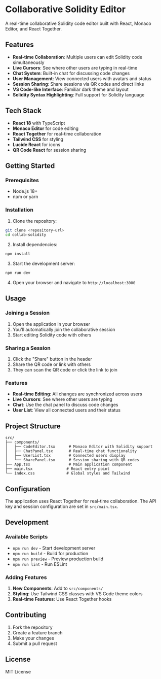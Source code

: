 # Collaborative Solidity Editor

A real-time collaborative Solidity code editor built with React, Monaco Editor, and React Together.

## Features

- **Real-time Collaboration**: Multiple users can edit Solidity code simultaneously
- **Live Cursors**: See where other users are typing in real-time
- **Chat System**: Built-in chat for discussing code changes
- **User Management**: View connected users with avatars and status
- **Session Sharing**: Share sessions via QR codes and direct links
- **VS Code-like Interface**: Familiar dark theme and layout
- **Solidity Syntax Highlighting**: Full support for Solidity language

## Tech Stack

- **React 18** with TypeScript
- **Monaco Editor** for code editing
- **React Together** for real-time collaboration
- **Tailwind CSS** for styling
- **Lucide React** for icons
- **QR Code React** for session sharing

## Getting Started

### Prerequisites

- Node.js 18+ 
- npm or yarn

### Installation

1. Clone the repository:
```bash
git clone <repository-url>
cd collab-solidity
```

2. Install dependencies:
```bash
npm install
```

3. Start the development server:
```bash
npm run dev
```

4. Open your browser and navigate to `http://localhost:3000`

## Usage

### Joining a Session

1. Open the application in your browser
2. You'll automatically join the collaborative session
3. Start editing Solidity code with others

### Sharing a Session

1. Click the "Share" button in the header
2. Share the QR code or link with others
3. They can scan the QR code or click the link to join

### Features

- **Real-time Editing**: All changes are synchronized across users
- **Live Cursors**: See where other users are typing
- **Chat**: Use the chat panel to discuss code changes
- **User List**: View all connected users and their status

## Project Structure

```
src/
├── components/
│   ├── CodeEditor.tsx      # Monaco Editor with Solidity support
│   ├── ChatPanel.tsx       # Real-time chat functionality
│   ├── UserList.tsx        # Connected users display
│   └── SharePanel.tsx      # Session sharing with QR codes
├── App.tsx                 # Main application component
├── main.tsx               # React entry point
└── index.css              # Global styles and Tailwind
```

## Configuration

The application uses React Together for real-time collaboration. The API key and session configuration are set in `src/main.tsx`.

## Development

### Available Scripts

- `npm run dev` - Start development server
- `npm run build` - Build for production
- `npm run preview` - Preview production build
- `npm run lint` - Run ESLint

### Adding Features

1. **New Components**: Add to `src/components/`
2. **Styling**: Use Tailwind CSS classes with VS Code theme colors
3. **Real-time Features**: Use React Together hooks

## Contributing

1. Fork the repository
2. Create a feature branch
3. Make your changes
4. Submit a pull request

## License

MIT License 
